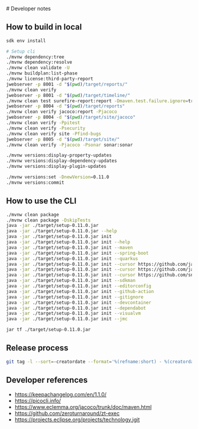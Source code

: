# Developer notes

## How to build in local

```bash
sdk env install

# Setup cli
./mvnw dependency:tree
./mvnw dependency:resolve
./mvnw clean validate -U
./mvnw buildplan:list-phase
./mvnw license:third-party-report
jwebserver -p 8001 -d "$(pwd)/target/reports/"
./mvnw clean verify
jwebserver -p 8001 -d "$(pwd)/target/timeline/"
./mvnw clean test surefire-report:report -Dmaven.test.failure.ignore=true
jwebserver -p 8004 -d "$(pwd)/target/reports"
./mvnw clean verify jacoco:report -Pjacoco
jwebserver -p 8004 -d "$(pwd)/target/site/jacoco"
./mvnw clean verify -Ppitest
./mvnw clean verify -Psecurity
./mvnw clean verify site -Pfind-bugs
jwebserver -p 8005 -d "$(pwd)/target/site/"
./mvnw clean verify -Pjacoco -Psonar sonar:sonar

./mvnw versions:display-property-updates
./mvnw versions:display-dependency-updates
./mvnw versions:display-plugin-updates

./mvnw versions:set -DnewVersion=0.11.0
./mvnw versions:commit
```

## How to use the CLI

```bash
./mvnw clean package
./mvnw clean package -DskipTests
java -jar ./target/setup-0.11.0.jar
java -jar ./target/setup-0.11.0.jar --help
java -jar ./target/setup-0.11.0.jar init
java -jar ./target/setup-0.11.0.jar init --help
java -jar ./target/setup-0.11.0.jar init --maven
java -jar ./target/setup-0.11.0.jar init --spring-boot
java -jar ./target/setup-0.11.0.jar init --quarkus
java -jar ./target/setup-0.11.0.jar init --cursor https://github.com/jabrena/cursor-rules-java
java -jar ./target/setup-0.11.0.jar init --cursor https://github.com/jabrena/cursor-rules-agile
java -jar ./target/setup-0.11.0.jar init --cursor https://github.com/snarktank/ai-dev-tasks .
java -jar ./target/setup-0.11.0.jar init --sdkman
java -jar ./target/setup-0.11.0.jar init --editorconfig
java -jar ./target/setup-0.11.0.jar init --github-action
java -jar ./target/setup-0.11.0.jar init --gitignore
java -jar ./target/setup-0.11.0.jar init --devcontainer
java -jar ./target/setup-0.11.0.jar init --dependabot
java -jar ./target/setup-0.11.0.jar init --visualvm
java -jar ./target/setup-0.11.0.jar init --jmc

jar tf ./target/setup-0.11.0.jar
```

## Release process

```bash
git tag -l --sort=-creatordate --format='%(refname:short) - %(creatordate:format:%d/%m/%Y)'
```

## Developer references

- https://keepachangelog.com/en/1.1.0/
- https://picocli.info/
- https://www.eclemma.org/jacoco/trunk/doc/maven.html
- https://github.com/zeroturnaround/zt-exec
- https://projects.eclipse.org/projects/technology.jgit